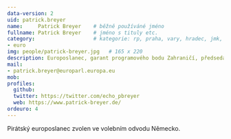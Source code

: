 ```yaml
---
data-version: 2
uid: patrick.breyer
name:     Patrick Breyer  	# běžně používáné jméno
fullname: Patrick Breyer  	# jméno s tituly etc.
category:                 	# kategorie: rp, praha, vary, hradec, jmk, senat
- euro
img: people/patrick-breyer.jpg   # 165 x 220
description: Europoslanec, garant programového bodu Zahraničí, předseda Evroské pirátské strany
mail:
- patrick.breyer@europarl.europa.eu 
mob:
profiles:
  github:
  twitter: https://twitter.com/echo_pbreyer
  web: https://www.patrick-breyer.de/
ordeuro: 4
---
```


Pirátský europoslanec zvolen ve volebním odvodu Německo.

